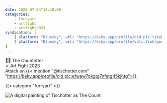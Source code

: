 ```yaml
---
date: 2023-07-04T19:18:00
categories:
    - furryart
    - artfight
    - artfight2023
syndication: [
    { platform: "Bluesky", url: "https://bsky.app/profile/did:plc:tjkokzqdnfzzlaxdjjzzzi5b/post/3k7jngwnpui2d", hidden: true },
    { platform: "Bluesky", url: "https://bsky.app/profile/vali.link/post/3k7jngwnpui2d" }
]
---
```

🧛‍♂️ The Countotter<br>
⚔️ Art Fight 2023<br>
Attack on {{< mention "@tischotter.com" "https://bsky.app/profile/did:plc:efwaw7okgtg7nfetg45kjhtg">}}

{{< category "furryart" >}}

<img class="u-featured" src="/posts/2023-07-04_1918/Tisch.jpg" alt="A digital painting of Tischotter as The Count" />
